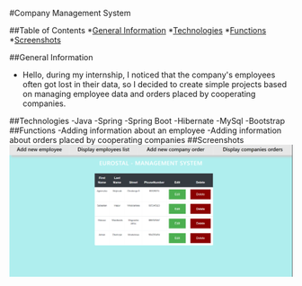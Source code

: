 #Company Management System




##Table of Contents
 *[General Information](#general-information)
 *[Technologies](technologies)
 *[Functions](functions)
 *[Screenshots](#screenshots)
 
##General Information

- Hello, during my internship, I noticed that the company's employees often got lost in their data, so I decided to create simple projects based on managing employee data and orders placed by cooperating companies.

##Technologies
-Java
-Spring
-Spring Boot
-Hibernate
-MySql
-Bootstrap
##Functions
-Adding information about an employee
-Adding information about orders placed by cooperating companies
##Screenshots
![photo1](./images/photo1.PNG)